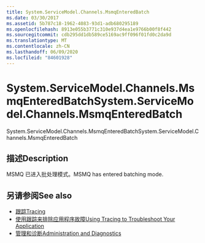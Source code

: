 ```yaml
---
title: System.ServiceModel.Channels.MsmqEnteredBatch
ms.date: 03/30/2017
ms.assetid: 5b787c18-1962-4083-93d1-adb680295189
ms.openlocfilehash: 8913e055b3771c310e937d4ea1e9766b00f8f442
ms.sourcegitcommit: cdb295dd1db589ce5169ac9ff096f01fd0c2da9d
ms.translationtype: MT
ms.contentlocale: zh-CN
ms.lasthandoff: 06/09/2020
ms.locfileid: "84601928"
---
```

# <a name="systemservicemodelchannelsmsmqenteredbatch"></a><span data-ttu-id="25ac6-102">System.ServiceModel.Channels.MsmqEnteredBatch</span><span class="sxs-lookup"><span data-stu-id="25ac6-102">System.ServiceModel.Channels.MsmqEnteredBatch</span></span>
<span data-ttu-id="25ac6-103">System.ServiceModel.Channels.MsmqEnteredBatch</span><span class="sxs-lookup"><span data-stu-id="25ac6-103">System.ServiceModel.Channels.MsmqEnteredBatch</span></span>  
  
## <a name="description"></a><span data-ttu-id="25ac6-104">描述</span><span class="sxs-lookup"><span data-stu-id="25ac6-104">Description</span></span>  
 <span data-ttu-id="25ac6-105">MSMQ 已进入批处理模式。</span><span class="sxs-lookup"><span data-stu-id="25ac6-105">MSMQ has entered batching mode.</span></span>  
  
## <a name="see-also"></a><span data-ttu-id="25ac6-106">另请参阅</span><span class="sxs-lookup"><span data-stu-id="25ac6-106">See also</span></span>

- [<span data-ttu-id="25ac6-107">跟踪</span><span class="sxs-lookup"><span data-stu-id="25ac6-107">Tracing</span></span>](index.md)
- [<span data-ttu-id="25ac6-108">使用跟踪来排除应用程序故障</span><span class="sxs-lookup"><span data-stu-id="25ac6-108">Using Tracing to Troubleshoot Your Application</span></span>](using-tracing-to-troubleshoot-your-application.md)
- [<span data-ttu-id="25ac6-109">管理和诊断</span><span class="sxs-lookup"><span data-stu-id="25ac6-109">Administration and Diagnostics</span></span>](../index.md)
